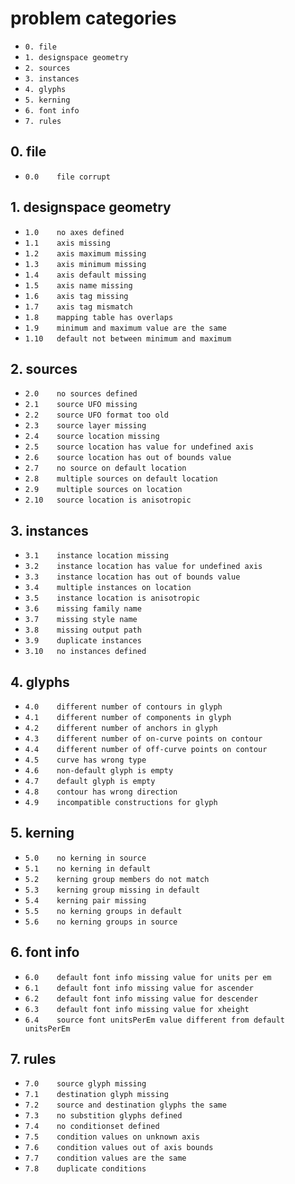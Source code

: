 # problem categories
  * `0. file`
  * `1. designspace geometry`
  * `2. sources`
  * `3. instances`
  * `4. glyphs`
  * `5. kerning`
  * `6. font info`
  * `7. rules`

## 0. file

  * `0.0	file corrupt`

## 1. designspace geometry

  * `1.0	no axes defined`
  * `1.1	axis missing`
  * `1.2	axis maximum missing`
  * `1.3	axis minimum missing`
  * `1.4	axis default missing`
  * `1.5	axis name missing`
  * `1.6	axis tag missing`
  * `1.7	axis tag mismatch`
  * `1.8	mapping table has overlaps`
  * `1.9	minimum and maximum value are the same`
  * `1.10	default not between minimum and maximum`

## 2. sources

  * `2.0	no sources defined`
  * `2.1	source UFO missing`
  * `2.2	source UFO format too old`
  * `2.3	source layer missing`
  * `2.4	source location missing`
  * `2.5	source location has value for undefined axis`
  * `2.6	source location has out of bounds value`
  * `2.7	no source on default location`
  * `2.8	multiple sources on default location`
  * `2.9	multiple sources on location`
  * `2.10	source location is anisotropic`

## 3. instances

  * `3.1	instance location missing`
  * `3.2	instance location has value for undefined axis`
  * `3.3	instance location has out of bounds value`
  * `3.4	multiple instances on location`
  * `3.5	instance location is anisotropic`
  * `3.6	missing family name`
  * `3.7	missing style name`
  * `3.8	missing output path`
  * `3.9	duplicate instances`
  * `3.10	no instances defined`

## 4. glyphs

  * `4.0	different number of contours in glyph`
  * `4.1	different number of components in glyph`
  * `4.2	different number of anchors in glyph`
  * `4.3	different number of on-curve points on contour`
  * `4.4	different number of off-curve points on contour`
  * `4.5	curve has wrong type`
  * `4.6	non-default glyph is empty`
  * `4.7	default glyph is empty`
  * `4.8	contour has wrong direction`
  * `4.9	incompatible constructions for glyph`

## 5. kerning

  * `5.0	no kerning in source`
  * `5.1	no kerning in default`
  * `5.2	kerning group members do not match`
  * `5.3	kerning group missing in default`
  * `5.4	kerning pair missing`
  * `5.5	no kerning groups in default`
  * `5.6	no kerning groups in source`

## 6. font info

  * `6.0	default font info missing value for units per em`
  * `6.1	default font info missing value for ascender`
  * `6.2	default font info missing value for descender`
  * `6.3	default font info missing value for xheight`
  * `6.4	source font unitsPerEm value different from default unitsPerEm`

## 7. rules

  * `7.0	source glyph missing`
  * `7.1	destination glyph missing`
  * `7.2	source and destination glyphs the same`
  * `7.3	no substition glyphs defined`
  * `7.4	no conditionset defined`
  * `7.5	condition values on unknown axis`
  * `7.6	condition values out of axis bounds`
  * `7.7	condition values are the same`
  * `7.8	duplicate conditions`